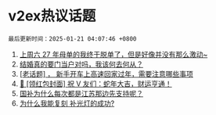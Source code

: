 # v2ex热议话题

`最后更新时间：2025-01-21 04:07:46 +0800`

1. [上周六 27 年母单的我终于脱单了，但是好像并没有那么激动~](https://www.v2ex.com/t/1106352)
1. [结婚真的要门当户对吗，我该何去何从？](https://www.v2ex.com/t/1106344)
1. [[老话题] ， 新手开车上高速回家过年，需要注意哪些事项](https://www.v2ex.com/t/1106393)
1. [🧧 [领红包封面] 祝 V 友们：蛇年大吉，财运亨通！](https://www.v2ex.com/t/1106447)
1. [国补为什么每次都是江苏那边先支持呢？](https://www.v2ex.com/t/1106357)
1. [为什么我能复刻 补光灯的成功?](https://www.v2ex.com/t/1106325)

